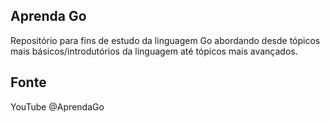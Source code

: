## Aprenda Go

Repositório para fins de estudo da linguagem Go abordando desde tópicos mais básicos/introdutórios da linguagem até
tópicos mais avançados.

## Fonte

YouTube @AprendaGo